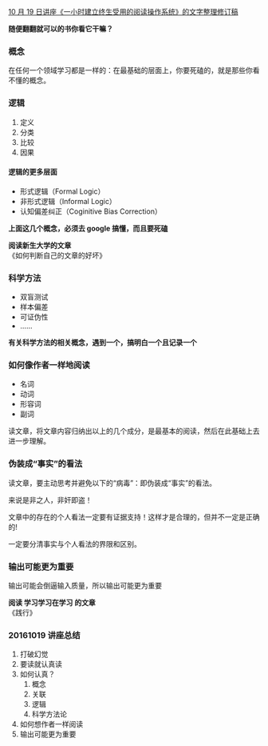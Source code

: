 
[10 月 19 日讲座《一小时建立终生受用的阅读操作系统》的文字整理修订稿](http://mp.weixin.qq.com/s?__biz=MzAxNzI4MTMwMw==&mid=2651630410&idx=1&sn=ccc373df76cef036b58d109ffee9d655&chksm=801ff332b7687a241b7227d3fa92cd0f97d9c9f7969c36d536dc9b6f8d2b9b4200b342bba22b&mpshare=1&scene=22&srcid=1024a1Tx1krYpKVTvMbuad22#rd)

**随便翻翻就可以的书你看它干嘛？**

### 概念
在任何一个领域学习都是一样的：在最基础的层面上，你要死磕的，就是那些你看不懂的概念。


### 逻辑
1. 定义
2. 分类
3. 比较
4. 因果

#### 逻辑的更多层面
- 形式逻辑（Formal Logic）
- 非形式逻辑（Informal Logic）
- 认知偏差纠正（Coginitive Bias Correction）

**上面这几个概念，必须去 google 搞懂，而且要死磕**


**阅读新生大学的文章**  
《如何判断自己的文章的好坏》

### 科学方法 
- 双盲测试
- 样本偏差
- 可证伪性
- ……

**有关科学方法的相关概念，遇到一个，搞明白一个且记录一个**


### 如何像作者一样地阅读
- 名词
- 动词
- 形容词
- 副词

读文章，将文章内容归纳出以上的几个成分，是最基本的阅读，然后在此基础上去进一步理解。


### 伪装成“事实”的看法
读文章，要主动思考并避免以下的“病毒”：即伪装成“事实”的看法。

来说是非之人，非奸即盗！

文章中的存在的个人看法一定要有证据支持！这样才是合理的，但并不一定是正确的!

一定要分清事实与个人看法的界限和区别。

### 输出可能更为重要

输出可能会倒逼输入质量，所以输出可能更为重要


**阅读 学习学习在学习 的文章**  
《践行》

### 20161019 讲座总结

1. 打破幻觉
2. 要读就认真读
3. 如何认真？
    1. 概念
    2. 关联
    3. 逻辑
    4. 科学方法论
4. 如何想作者一样阅读
5. 输出可能更为重要
